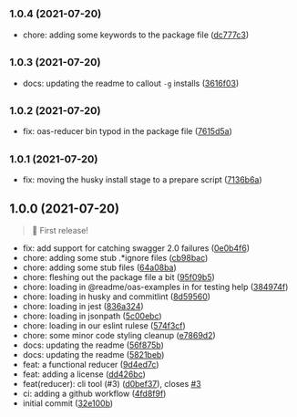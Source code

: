 ## <small>1.0.4 (2021-07-20)</small>

* chore: adding some keywords to the package file ([dc777c3](https://github.com/readmeio/oas-reducer/commit/dc777c3))



## <small>1.0.3 (2021-07-20)</small>

* docs: updating the readme to callout `-g` installs ([3616f03](https://github.com/readmeio/oas-reducer/commit/3616f03))



## <small>1.0.2 (2021-07-20)</small>

* fix: oas-reducer bin typod in the package file ([7615d5a](https://github.com/readmeio/oas-reducer/commit/7615d5a))



## <small>1.0.1 (2021-07-20)</small>

* fix: moving the husky install stage to a prepare script ([7136b6a](https://github.com/readmeio/oas-reducer/commit/7136b6a))



## 1.0.0 (2021-07-20)

> 🏅 First release!

* fix: add support for catching swagger 2.0 failures ([0e0b4f6](https://github.com/readmeio/oas-reducer/commit/0e0b4f6))
* chore: adding some stub .*ignore files ([cb98bac](https://github.com/readmeio/oas-reducer/commit/cb98bac))
* chore: adding some stub files ([64a08ba](https://github.com/readmeio/oas-reducer/commit/64a08ba))
* chore: fleshing out the package file a bit ([95f09b5](https://github.com/readmeio/oas-reducer/commit/95f09b5))
* chore: loading in @readme/oas-examples in for testing help ([384974f](https://github.com/readmeio/oas-reducer/commit/384974f))
* chore: loading in husky and commitlint ([8d59560](https://github.com/readmeio/oas-reducer/commit/8d59560))
* chore: loading in jest ([836a324](https://github.com/readmeio/oas-reducer/commit/836a324))
* chore: loading in jsonpath ([5c00ebc](https://github.com/readmeio/oas-reducer/commit/5c00ebc))
* chore: loading in our eslint rulese ([574f3cf](https://github.com/readmeio/oas-reducer/commit/574f3cf))
* chore: some minor code styling cleanup ([e7869d2](https://github.com/readmeio/oas-reducer/commit/e7869d2))
* docs: updating the readme ([56f875b](https://github.com/readmeio/oas-reducer/commit/56f875b))
* docs: updating the readme ([5821beb](https://github.com/readmeio/oas-reducer/commit/5821beb))
* feat: a functional reducer ([9d4ed7c](https://github.com/readmeio/oas-reducer/commit/9d4ed7c))
* feat: adding a license ([dd426bc](https://github.com/readmeio/oas-reducer/commit/dd426bc))
* feat(reducer): cli tool (#3) ([d0bef37](https://github.com/readmeio/oas-reducer/commit/d0bef37)), closes [#3](https://github.com/readmeio/oas-reducer/issues/3)
* ci: adding a github workflow ([4fd8f9f](https://github.com/readmeio/oas-reducer/commit/4fd8f9f))
* initial commit ([32e100b](https://github.com/readmeio/oas-reducer/commit/32e100b))



